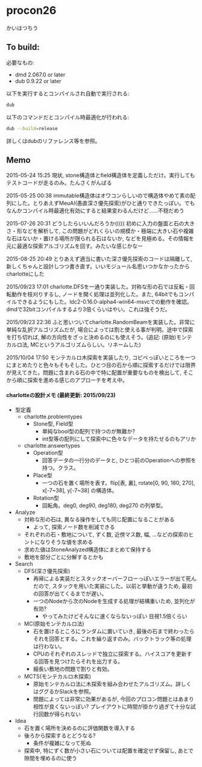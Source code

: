 # procon26

かいはつちう

## To build:

必要なもの:

  * dmd 2.067.0 or later
  * dub 0.9.22 or later

以下を実行するとコンパイルされ自動で実行される:

```sh
dub
```

以下のコマンドだとコンパイル時最適化が行われる:

```sh
dub --build=release
```

詳しくはdubのリファレンス等を参照。

## Memo

2015-05-24 15:25 現状, stone構造体とfield構造体を定義しただけ。実行してもテストコードが走るのみ。たんさくがんばる

2015-05-25 00:38 immutable構造体はオワコンらしいので構造体やめて素の配列にした。とりあえずMeuAI(愚直深さ優先探索)がひと通りできたっぽい。でもなんかコンパイル時最適化有効にすると結果変わるんだけど……不穏だめう

2015-07-26 20:31 どうしたらいいんだろうか(((((
初めに入力の盤面と石の大きさ・形などを解析して, この問題がどれくらいの規模か・極端に大きい石や複雑な石はないか・置ける場所が限られる石はないか, などを見極める。その情報を元に最適な探索アルゴリズムを回す。みたいな感じかなー

2015-08-25 20:49 とりあえず適当に書いた深さ優先探索のコードは隔離して, 新しくちゃんと設計しつつ書き直す。いいモジュール名思いつかなかったからcharlotteにした

2015/09/23 17:01 charlotte.DFSを一通り実装した。対称な形の石では反転・回転動作を枝刈りするし, ノードを開く処理は並列化した。また, 64bitでもコンパイルできるようにもした。ldc2-0.16.0-alpha4-win64-msvcでの動作を確認。dmdで32bitコンパイルするより3倍くらいはやい。これは強そうだ。

2015/09/23 22:36 ふと思いついてcharlotte.RandomBeamを実装した。非常に単純な乱択アルゴリズムだが, 場合によっては割と使える事が判明。途中で探索を打ち切れば, 解の方向性をざっと決めるのにも使えそう。(追記: (原始)モンテカルロ法, MCというアルゴリズムらしい。リネームした)

2015/10/04 17:50 モンテカルロ木探索を実装したり, コピペっぽいところを一つにまとめたりと色々もそもそした。ひとつ目の石から順に探索するだけでは限界が見えてきた。問題に含まれる石の中で特に配置が重要なものを検出して, そこから順に探索を進める感じのアプローチを考え中。

#### charlotteの設計メモ (最終更新: 2015/09/23)
- 型定義
  - charlotte.problemtypes
    - Stone型, Field型
      - 単純なbool型の配列で持つのが無難か?
      - int型等の配列にして探索中に色々なデータを持たせるのもアリか
  - charlotte.answertypes
    - Operation型
      - 回答データの一行分のデータと, ひとつ前のOperationへの参照を持つ。クラス。
    - Place型
      - 一つの石を置く場所を表す。flip[表, 裏], rotate[0, 90, 180, 270], x[-7~38], y[-7~38] の構造体。
    - Rotation型
      - 回転角。deg0, deg90, deg180, deg270 の列挙型。
- Analyze
  - 対称な形の石は, 異なる操作をしても同じ配置になることがある
    - よって, 探索ノード数を削減できる
  - それぞれの石・敷地について, ずく数, 近傍マス数, 幅, ...などの探索のヒントになりそうな値を求める
  - 求めた値はStoneAnalyzed構造体にまとめて保持する
  - 敷地を部分ごとに分解するとかも
- Search
  - DFS(深さ優先探索)
    - 再帰による実装だとスタックオーバーフローっぽいエラーが出て死んだので, スタックを用いた実装にした。以前と挙動が違うため, 最初の回答が出てくるまでが遅い。
    - 一つのNodeから次のNodeを生成する処理が結構重いため, 並列化が有効?
      - やってみたけどそんなに速くならないっぽい 目視1.5倍くらい
  - MC(原始モンテカルロ法)
    - 石を置けるところにランダムに置いていき, 最後の石まで終わったらそれを回答とする。これを繰り返すのみ。バックトラック等の処理は行わない。
    - CPUのそれぞれのスレッドで独立に探索する。ハイスコアを更新する回答を見つけたらそれを出力する。
    - 細長い敷地の問題で割りと有効。
  - MCTS(モンテカルロ木探索)
    - 原始モンテカルロ法に木探索を組み合わせたアルゴリズム。詳しくはググるかSlackを参照。
    - 問題によっては非常に効果があるが, 今回のプロコン問題とはあまり相性が良くないっぽい? プレイアウトに時間が掛かり過ぎて十分な試行回数が得られない
- Idea
  - 石を置く場所を決めるのに評価関数を導入する
  - 後ろから探索するとどうなる?
    - 条件が複雑になって死ぬ
  - 探索中, 特にずく数が小さい石については配置を確定せず保留し, あとで隙間を埋めるのに使う
